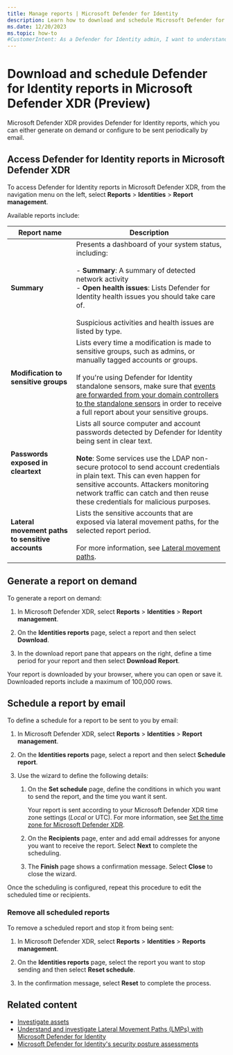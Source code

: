 ```yaml
---
title: Manage reports | Microsoft Defender for Identity
description: Learn how to download and schedule Microsoft Defender for Identity reports from Microsoft Defender XDR.
ms.date: 12/20/2023
ms.topic: how-to
#CustomerIntent: As a Defender for Identity admin, I want to understand how to generate and schedule reports for activity detected in my environment.
---
```


# Download and schedule Defender for Identity reports in Microsoft Defender XDR (Preview)

Microsoft Defender XDR provides Defender for Identity reports, which you can either generate on demand or configure to be sent periodically by email.

## Access Defender for Identity reports in Microsoft Defender XDR

To access Defender for Identity reports in Microsoft Defender XDR, from the navigation menu on the left, select **Reports** > **Identities** > **Report management**.

Available reports include:

|Report name  |Description  |
|---------|---------|
|**Summary**| Presents a dashboard of your system status, including: <br><br>- **Summary**: A summary of detected network activity <br>- **Open health issues**: Lists Defender for Identity health issues you should take care of. <br><br> Suspicious activities and health issues are listed by type. |
|**Modification to sensitive groups**     |    Lists every time a modification is made to sensitive groups, such as admins, or manually tagged accounts or groups. <br><br>If you're using Defender for Identity standalone sensors, make sure that [events are forwarded from your domain controllers to the standalone sensors](deploy/configure-event-forwarding.md) in order to receive a full report about your sensitive groups.     |
|**Passwords exposed in cleartext**     | Lists all source computer and account passwords detected by Defender for Identity being sent in clear text. <br><br>**Note**: Some services use the LDAP non-secure protocol to send account credentials in plain text. This can even happen for sensitive accounts. Attackers monitoring network traffic can catch and then reuse these credentials for malicious purposes.     |
| **Lateral movement paths to sensitive accounts** | Lists the sensitive accounts that are exposed via lateral movement paths, for the selected report period. <br><br>For more information, see [Lateral movement paths](understand-lateral-movement-paths.md). |

## Generate a report on demand

To generate a report on demand:

1. In Microsoft Defender XDR, select **Reports** > **Identities** > **Report management**.

1. On the **Identities reports** page, select a report and then select **Download**.

1. In the download report pane that appears on the right, define a time period for your report and then select **Download Report**.

Your report is downloaded by your browser, where you can open or save it. Downloaded reports include a maximum of 100,000 rows.


## Schedule a report by email

To define a schedule for a report to be sent to you by email:

1. In Microsoft Defender XDR, select **Reports** > **Identities** > **Report management**.

1. On the **Identities reports** page, select a report and then select **Schedule report**.

1. Use the wizard to define the following details:

    1. On the **Set schedule** page, define the conditions in which you want to send the report, and the time you want it sent.

        Your report is sent according to your Microsoft Defender XDR time zone settings (*Local* or UTC). For more information, see [Set the time zone for Microsoft Defender XDR](/microsoft-365/security/defender/m365d-time-zone).

    1. On the **Recipients** page, enter and add email addresses for anyone you want to receive the report. Select **Next** to complete the scheduling.

    1. The **Finish** page shows a confirmation message. Select **Close** to close the wizard.
    
Once the scheduling is configured, repeat this procedure to edit the scheduled time or recipients.

### Remove all scheduled reports

To remove a scheduled report and stop it from being sent:


1. In Microsoft Defender XDR, select **Reports** > **Identities** > **Reports management**.

1. On the **Identities reports** page, select the report you want to stop sending and then select **Reset schedule**.

1. In the confirmation message, select **Reset** to complete the process.


## Related content

- [Investigate assets](investigate-assets.md)
- [Understand and investigate Lateral Movement Paths (LMPs) with Microsoft Defender for Identity](understand-lateral-movement-paths.md)
- [Microsoft Defender for Identity's security posture assessments](security-assessment.md)
